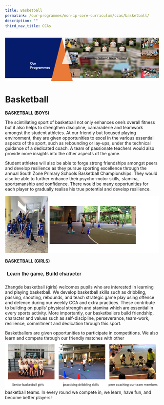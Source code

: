 ```yaml
---
title: Basketball
permalink: /our-programmes/non-ip-core-curriculum/ccas/basketball/
description: ""
third_nav_title: CCAs
---
```


![](/images/OurProgrammes1.png)

Basketball
==========

  

<b>BASKETBALL (BOYS)</b>

  

The scintillating sport of basketball not only enhances one’s overall fitness but it also helps to strengthen discipline, camaraderie and teamwork amongst the student athletes. At our friendly but focused playing environment, they are given opportunities to excel in the various essential aspects of the sport, such as rebounding or lay-ups, under the technical guidance of a dedicated coach. A team of passionate teachers would also provide more insights into the other aspects of the game.  

Student athletes will also be able to forge strong friendships amongst peers and develop resilience as they pursue sporting excellence through the annual South Zone Primary Schools Basketball Championships. They would also be able to further enhance their psycho-motor skills, stamina, sportsmanship and confidence. There would be many opportunities for each player to gradually realise his true potential and develop resilience.

![](/images/BASKETBALL%20(BOYS).png)

<b>BASKETBALL (GIRLS)</b>  

<style type="text/css">
.tg  {border-collapse:collapse;border-spacing:0;}
.tg td{border-color:black;border-style:solid;border-width:1px;font-family:Arial, sans-serif;font-size:14px;
  overflow:hidden;padding:10px 5px;word-break:normal;}
.tg th{border-color:black;border-style:solid;border-width:1px;font-family:Arial, sans-serif;font-size:14px;
  font-weight:normal;overflow:hidden;padding:10px 5px;word-break:normal;}
.tg .tg-hovb{border-color:#ffffff;font-size:16px;font-weight:bold;text-align:center;vertical-align:top}
</style>
<table class="tg">
<thead>
  <tr>
    <td class="tg-hovb">Learn the game, Build character</td>
  </tr>
</thead>
</table>

Zhangde basketball (girls) welcomes pupils who are interested in learning and playing basketball. We develop basketball skills such as dribbling, passing, shooting, rebounds, and teach strategic game play using offence and defence during our weekly CCA and extra practices. These contribute to building on pupils’ physical strength and stamina which are essential in every sports activity. More importantly, our basketballers build friendship, character and values such as self-discipline, perseverance, team-work, resilience, commitment and dedication through this sport. 

Basketballers are given opportunities to participate in competitions. We also learn and compete through our friendly matches with other
![](/images/BASKETBALL%20(GIRLS).jpeg)
basketball teams. In every round we compete in, we learn, have fun, and become better players!